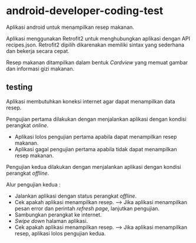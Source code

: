 # android-developer-coding-test
Aplikasi android untuk menampilkan resep makanan.

Aplikasi menggunakan Retrofit2 untuk menghubungkan aplikasi dengan API recipes.json.
Retrofit2 dipilih dikarenakan memiliki sintax yang sederhana dan bekerja secara cepat.

Resep makanan ditampilkan dalam bentuk _Cardview_ yang memuat gambar dan informasi gizi makanan.

## testing
Aplikasi membutuhkan koneksi internet agar dapat menampilkan data resep.

Pengujian pertama dilakukan dengan menjalankan aplikasi dengan kondisi perangkat _online_.
* Aplikasi lolos pengujian pertama apabila dapat menampilkan resep makanan.
* Aplikasi gagal pengujian pertama apabila tidak dapat menampilkan resep makanan.

Pengujian kedua dilakukan dengan menjalankan aplikasi dengan kondisi perangkat _offline_.

Alur pengujian kedua :
* Jalankan aplikasi dengan status perangkat _offline_.
* Cek apakah aplikasi menampilkan resep.          --> Jika aplikasi menampilkan pesan error dan perintah _refresh page_, lanjutkan pengujian.
* Sambungkan perangkat ke internet.
* _Swipe down_ halaman aplikasi.
* Cek apakah aplikasi menampilkan resep.          --> Jika aplikasi menampilkan resep, aplikasi lolos pengujian kedua.
